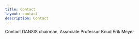 ```yaml
---
title: Contact
layout: contact
description: Contact
---
```


Contact DANSIS chairman, Associate Professor Knud Erik Meyer